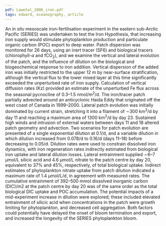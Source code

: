 ```yaml
---
pdf: Lawetal_2006_iron.pdf
tags: edward, oceanography, article
---
```

An *in situ* mesoscale iron-fertilisation experiment in the eastern sub-Arctic Pacific (SERIES) was undertaken to test the Iron Hypothesis, that increasing iron supply would stimulate phytoplankton production and particulate organic carbon (POC) export to deep water. Patch dispersion was monitored for 26 days, using an inert tracer (SF6) and biological tracers (chlorophyll-*a* and fCO<sub>2</sub>), and we examine the vertical and lateral evolution of the patch, and the influence of dilution on the biological and biogeochemical response to iron addition. Vertical dispersion of the added iron was initially restricted to the upper 12 m by near-surface stratification, although the vertical flux to the lower mixed layer at this time significantly exceeded the unperturbed rate of iron supply. Calculation of vertical diffusion rates (Kz) provided an estimate of the unperturbed Fe flux across the seasonal pycnocline of 0.3–1.5 nmol/m<sup>2</sup>/d. The iron/tracer patch partially advected around an anticyclonic Haida Eddy that originated off the west coast of Canada in 1999–2000. Lateral patch evolution was initially dominated by current strain, stretching it into a filament of ∼300 km<sup>2</sup>/d by day 11 and reaching a maximum area of 1300 km<sup>2</sup>/d by day 23. Sustained high winds and intrusion of external waters between days 11 and 18 altered patch geometry and advection. Two scenarios for patch evolution are presented of a single exponential dilution at 0.1/d, and a variable dilution in which dilution increased from 0.078/d to 0.16/d (days 11–18) before decreasing to 0.05/d. Dilution rates were used to constrain dissolved iron dynamics, with iron regeneration rates indirectly estimated from biological iron uptake and lateral dilution losses. Lateral entrainment supplied ∼6–7 μmol/L silicic acid and 4.6 μmol/L nitrate to the patch centre by day 20, equivalent to 37% and 45%, respectively, of total biological uptake. Indirect estimates of phytoplankton nitrate uptake from patch dilution indicated a maximum rate of 1.4 μmol/L/d, in agreement with measured rates. The cumulative entrainment of 392–500 mmol dissolved inorganic carbon (DIC)/m2 at the patch centre by day 20 was of the same order as the total biological DIC uptake and POC accumulation. The potential impacts of a mid-experiment increase in dilution were explored; these included elevated entrainment of silicic acid when concentrations in the patch were growth limiting for phytoplankton, and decreased cell aggregation. Both factors could potentially have delayed the onset of bloom termination and export, and increased the longevity of the SERIES phytoplankton bloom.
